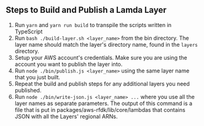## Steps to Build and Publish a Lamda Layer

1. Run `yarn` and `yarn run build` to transpile the scripts written in TypeScript
1. Run `bash ./build-layer.sh <layer_name>` from the bin directory. The layer name should match the layer's directory
name, found in the `layers` directory.
1. Setup your AWS account's credentials. Make sure you are using the account you want to publish the layer into.
1. Run `node ./bin/publish.js <layer_name>` using the same layer name that you just built.
1. Repeat the build and publish steps for any additional layers you need published.
1. Run `node ./bin/write-json.js <layer_name> ...` where you use all the layer names as separate
parameters. The output of this command is a file that is put in packages/aws-rfdk/lib/core/lambdas that contains JSON with
all the Layers' regional ARNs.